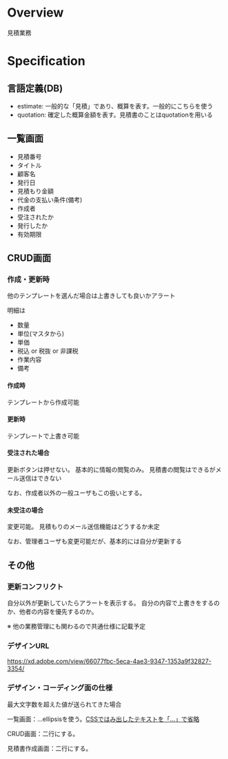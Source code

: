 # Overview

見積業務

# Specification

## 言語定義(DB)

- estimate: 一般的な「見積」であり、概算を表す。一般的にこちらを使う
- quotation: 確定した概算金額を表す。見積書のことはquotationを用いる

## 一覧画面

- 見積番号
- タイトル
- 顧客名
- 発行日
- 見積もり金額
- 代金の支払い条件(備考)
- 作成者
- 受注されたか
- 発行したか
- 有効期限

## CRUD画面

### 作成・更新時

他のテンプレートを選んだ場合は上書きしても良いかアラート

明細は

- 数量
- 単位(マスタから)
- 単価
- 税込 or 税抜 or 非課税
- 作業内容
- 備考

#### 作成時

テンプレートから作成可能

#### 更新時

テンプレートで上書き可能

#### 受注された場合

更新ボタンは押せない。
基本的に情報の閲覧のみ。
見積書の閲覧はできるがメール送信はできない

なお、作成者以外の一般ユーザもこの扱いとする。

#### 未受注の場合

変更可能。 見積もりのメール送信機能はどうするか未定

なお、管理者ユーザも変更可能だが、基本的には自分が更新する

## その他

### 更新コンフリクト

自分以外が更新していたらアラートを表示する。
自分の内容で上書きをするのか、他者の内容を優先するのか。

※ 他の業務管理にも関わるので共通仕様に記載予定

### デザインURL
https://xd.adobe.com/view/66077fbc-5eca-4ae3-9347-1353a9f32827-3354/

### デザイン・コーディング面の仕様
最大文字数を超えた値が送られてきた場合

一覧画面：…ellipsisを使う。[CSSではみ出したテキストを「...」で省略](https://qiita.com/tksnino/items/4cf63bd1fc86a69daba0)

CRUD画面：二行にする。

見積書作成画面：二行にする。